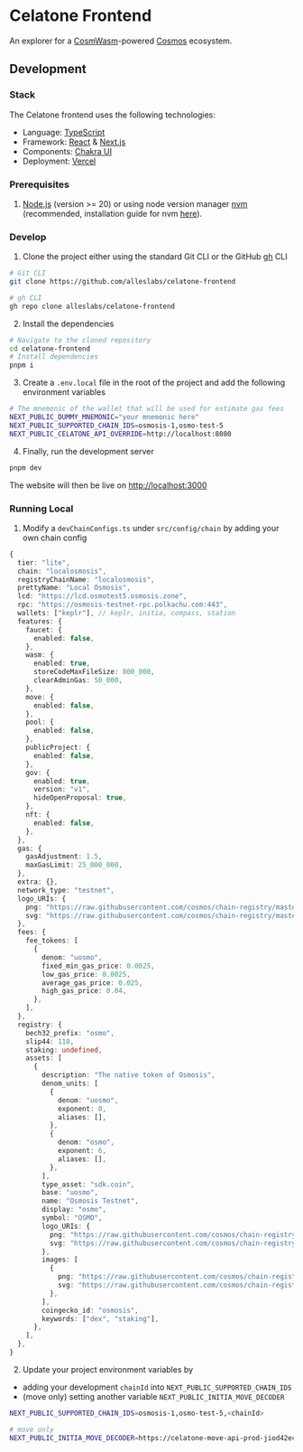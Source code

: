 # Celatone Frontend

An explorer for a [CosmWasm](https://cosmwasm.com/)-powered [Cosmos](http://cosmos.network/) ecosystem.

## Development

### Stack

The Celatone frontend uses the following technologies:

- Language: [TypeScript](https://www.typescriptlang.org/)
- Framework: [React](https://reactjs.org/) & [Next.js](https://nextjs.org/)
- Components: [Chakra UI](https://chakra-ui.com/)
- Deployment: [Vercel](https://vercel.com/)

### Prerequisites

1. [Node.js](https://nodejs.org/en/) (version >= 20) or using node version manager [nvm](https://github.com/nvm-sh/nvm#intro) (recommended, installation guide for nvm [here](https://collabnix.com/how-to-install-and-configure-nvm-on-mac-os/)).

### Develop

1. Clone the project either using the standard Git CLI or the GitHub [gh](https://github.com/cli/cli) CLI

```bash
# Git CLI
git clone https://github.com/alleslabs/celatone-frontend
```

```bash
# gh CLI
gh repo clone alleslabs/celatone-frontend
```

2. Install the dependencies

```bash
# Navigate to the cloned repository
cd celatone-frontend
# Install dependencies
pnpm i
```

3. Create a `.env.local` file in the root of the project and add the following environment variables

```bash
# The mnemonic of the wallet that will be used for estimate gas fees
NEXT_PUBLIC_DUMMY_MNEMONIC="your mnemonic here"
NEXT_PUBLIC_SUPPORTED_CHAIN_IDS=osmosis-1,osmo-test-5
NEXT_PUBLIC_CELATONE_API_OVERRIDE=http://localhost:8080
```

4. Finally, run the development server

```bash
pnpm dev
```

The website will then be live on [http://localhost:3000](http://localhost:3000)

### Running Local

1. Modify a `devChainConfigs.ts` under `src/config/chain` by adding your own chain config

```ts
{
  tier: "lite",
  chain: "localosmosis",
  registryChainName: "localosmosis",
  prettyName: "Local Osmosis",
  lcd: "https://lcd.osmotest5.osmosis.zone",
  rpc: "https://osmosis-testnet-rpc.polkachu.com:443",
  wallets: ["keplr"], // keplr, initia, compass, station
  features: {
    faucet: {
      enabled: false,
    },
    wasm: {
      enabled: true,
      storeCodeMaxFileSize: 800_000,
      clearAdminGas: 50_000,
    },
    move: {
      enabled: false,
    },
    pool: {
      enabled: false,
    },
    publicProject: {
      enabled: false,
    },
    gov: {
      enabled: true,
      version: "v1",
      hideOpenProposal: true,
    },
    nft: {
      enabled: false,
    },
  },
  gas: {
    gasAdjustment: 1.5,
    maxGasLimit: 25_000_000,
  },
  extra: {},
  network_type: "testnet",
  logo_URIs: {
    png: "https://raw.githubusercontent.com/cosmos/chain-registry/master/osmosis/images/osmo.png",
    svg: "https://raw.githubusercontent.com/cosmos/chain-registry/master/osmosis/images/osmo.svg",
  },
  fees: {
    fee_tokens: [
      {
        denom: "uosmo",
        fixed_min_gas_price: 0.0025,
        low_gas_price: 0.0025,
        average_gas_price: 0.025,
        high_gas_price: 0.04,
      },
    ],
  },
  registry: {
    bech32_prefix: "osmo",
    slip44: 118,
    staking: undefined,
    assets: [
      {
        description: "The native token of Osmosis",
        denom_units: [
          {
            denom: "uosmo",
            exponent: 0,
            aliases: [],
          },
          {
            denom: "osmo",
            exponent: 6,
            aliases: [],
          },
        ],
        type_asset: "sdk.coin",
        base: "uosmo",
        name: "Osmosis Testnet",
        display: "osmo",
        symbol: "OSMO",
        logo_URIs: {
          png: "https://raw.githubusercontent.com/cosmos/chain-registry/master/osmosis/images/osmo.png",
          svg: "https://raw.githubusercontent.com/cosmos/chain-registry/master/osmosis/images/osmo.svg",
        },
        images: [
          {
            png: "https://raw.githubusercontent.com/cosmos/chain-registry/master/osmosis/images/osmo.png",
            svg: "https://raw.githubusercontent.com/cosmos/chain-registry/master/osmosis/images/osmo.svg",
          },
        ],
        coingecko_id: "osmosis",
        keywords: ["dex", "staking"],
      },
    ],
  },
}
```

2. Update your project environment variables by

- adding your development `chainId` into `NEXT_PUBLIC_SUPPORTED_CHAIN_IDS`
- (move only) setting another variable `NEXT_PUBLIC_INITIA_MOVE_DECODER`

```bash
NEXT_PUBLIC_SUPPORTED_CHAIN_IDS=osmosis-1,osmo-test-5,<chainId>

# move only
NEXT_PUBLIC_INITIA_MOVE_DECODER=https://celatone-move-api-prod-jiod42ec2q-as.a.run.app
```
